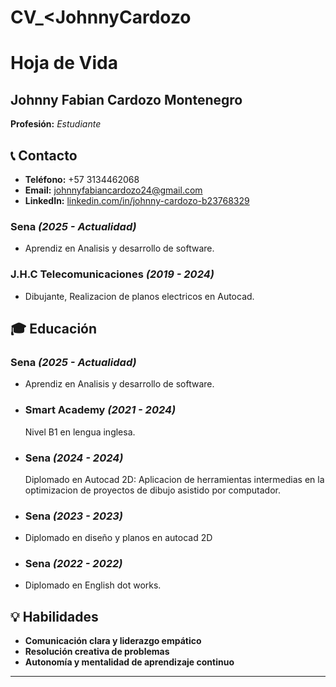 # CV_<JohnnyCardozo
# Hoja de Vida

## Johnny Fabian Cardozo Montenegro
**Profesión:** _Estudiante_

## 📞 Contacto
- **Teléfono:** +57 3134462068
- **Email:** [johnnyfabiancardozo24@gmail.com](johnnyfabiancardozo24@gmail.com)
- **LinkedIn:** [linkedin.com/in/johnny-cardozo-b23768329](linkedin.com/in/johnny-cardozo-b23768329)


### **Sena** _(2025 - Actualidad)_
- Aprendiz en Analisis y desarrollo de software.
### **J.H.C Telecomunicaciones** _(2019 - 2024)_
- Dibujante, Realizacion de planos electricos en Autocad.

## 🎓 Educación
### **Sena** _(2025 - Actualidad)_
- Aprendiz en Analisis y desarrollo de software.
- ### **Smart Academy** _(2021 - 2024)_
  Nivel B1 en lengua inglesa.
- ### **Sena** _(2024 - 2024)_
  Diplomado en Autocad 2D: Aplicacion de herramientas intermedias en la optimizacion de proyectos de dibujo asistido por computador.
- ### **Sena** _(2023 - 2023)_
- Diplomado en diseño y planos en autocad 2D
- ### **Sena** _(2022 - 2022)_
- Diplomado en English dot works. 



  
## 💡 Habilidades
- **Comunicación clara y liderazgo empático**
- **Resolución creativa de problemas**
- **Autonomía y mentalidad de aprendizaje continuo**

---


